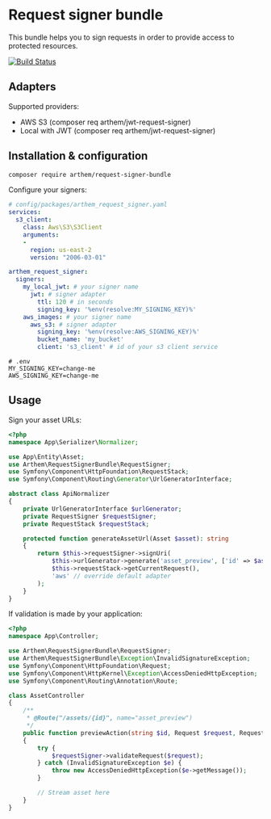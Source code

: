 # Request signer bundle

This bundle helps you to sign requests in order to provide access to protected resources.

[![Build Status](https://travis-ci.com/4rthem/request-signer-bundle.svg?branch=master)](https://travis-ci.com/4rthem/request-signer-bundle)

## Adapters

Supported providers:

- AWS S3 (composer req arthem/jwt-request-signer)
- Local with JWT (composer req arthem/jwt-request-signer)

## Installation & configuration

```bash
composer require arthem/request-signer-bundle
```

Configure your signers:

```yaml
# config/packages/arthem_request_signer.yaml
services:
  s3_client:
    class: Aws\S3\S3Client
    arguments:
    -
      region: us-east-2
      version: "2006-03-01"

arthem_request_signer:
  signers:
    my_local_jwt: # your signer name
      jwt: # signer adapter
        ttl: 120 # in seconds
        signing_key: '%env(resolve:MY_SIGNING_KEY)%'
    aws_images: # your signer name
      aws_s3: # signer adapter
        signing_key: '%env(resolve:AWS_SIGNING_KEY)%'
        bucket_name: 'my_bucket'
        client: 's3_client' # id of your s3 client service
```

```dotenv
# .env
MY_SIGNING_KEY=change-me
AWS_SIGNING_KEY=change-me
```

## Usage

Sign your asset URLs:

```php
<?php
namespace App\Serializer\Normalizer;

use App\Entity\Asset;
use Arthem\RequestSignerBundle\RequestSigner;
use Symfony\Component\HttpFoundation\RequestStack;
use Symfony\Component\Routing\Generator\UrlGeneratorInterface;

abstract class ApiNormalizer
{
    private UrlGeneratorInterface $urlGenerator;
    private RequestSigner $requestSigner;
    private RequestStack $requestStack;

    protected function generateAssetUrl(Asset $asset): string
    {
        return $this->requestSigner->signUri(
            $this->urlGenerator->generate('asset_preview', ['id' => $asset->getId()], UrlGeneratorInterface::ABSOLUTE_URL),
            $this->requestStack->getCurrentRequest(),
            'aws' // override default adapter
        );
    }
}
```

If validation is made by your application:

```php
<?php
namespace App\Controller;

use Arthem\RequestSignerBundle\RequestSigner;
use Arthem\RequestSignerBundle\Exception\InvalidSignatureException;
use Symfony\Component\HttpFoundation\Request;
use Symfony\Component\HttpKernel\Exception\AccessDeniedHttpException;
use Symfony\Component\Routing\Annotation\Route;

class AssetController
{
    /**
     * @Route("/assets/{id}", name="asset_preview")
     */
    public function previewAction(string $id, Request $request, RequestSigner $requestSigner)
    {
        try {
            $requestSigner->validateRequest($request);
        } catch (InvalidSignatureException $e) {
            throw new AccessDeniedHttpException($e->getMessage());
        }

        // Stream asset here
    }
}
```
